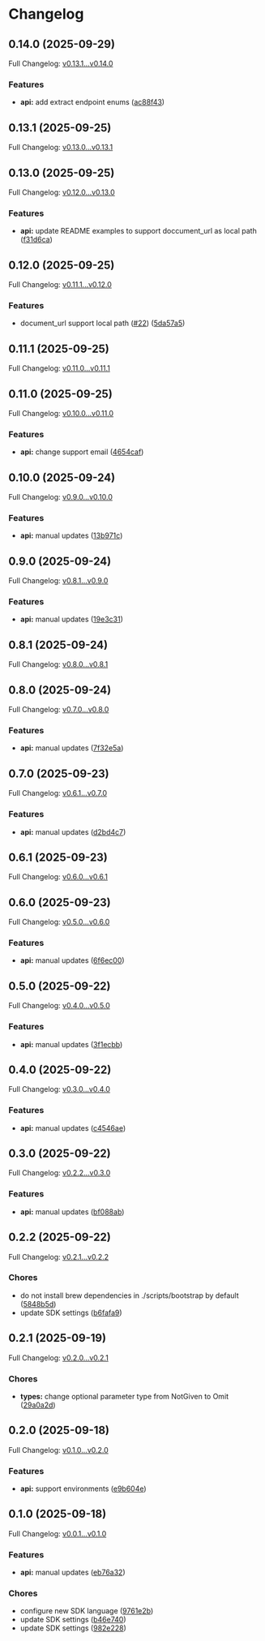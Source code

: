 # Changelog

## 0.14.0 (2025-09-29)

Full Changelog: [v0.13.1...v0.14.0](https://github.com/landing-ai/ade-python/compare/v0.13.1...v0.14.0)

### Features

* **api:** add extract endpoint enums ([ac88f43](https://github.com/landing-ai/ade-python/commit/ac88f431bdec9a734ed340ad00c1f9f14a1c1f49))

## 0.13.1 (2025-09-25)

Full Changelog: [v0.13.0...v0.13.1](https://github.com/landing-ai/ade-python/compare/v0.13.0...v0.13.1)

## 0.13.0 (2025-09-25)

Full Changelog: [v0.12.0...v0.13.0](https://github.com/landing-ai/ade-python/compare/v0.12.0...v0.13.0)

### Features

* **api:** update README examples to support doccument_url as local path ([f31d6ca](https://github.com/landing-ai/ade-python/commit/f31d6cabfea19aa8f152e8030a0d7d256733f7a2))

## 0.12.0 (2025-09-25)

Full Changelog: [v0.11.1...v0.12.0](https://github.com/landing-ai/ade-python/compare/v0.11.1...v0.12.0)

### Features

* document_url support local path ([#22](https://github.com/landing-ai/ade-python/issues/22)) ([5da57a5](https://github.com/landing-ai/ade-python/commit/5da57a55c0f674888a48af8d3d80b6fb5b55160c))

## 0.11.1 (2025-09-25)

Full Changelog: [v0.11.0...v0.11.1](https://github.com/landing-ai/ade-python/compare/v0.11.0...v0.11.1)

## 0.11.0 (2025-09-25)

Full Changelog: [v0.10.0...v0.11.0](https://github.com/landing-ai/ade-python/compare/v0.10.0...v0.11.0)

### Features

* **api:** change support email ([4654caf](https://github.com/landing-ai/ade-python/commit/4654caf732791296e26380ecb04b8ccae5b67551))

## 0.10.0 (2025-09-24)

Full Changelog: [v0.9.0...v0.10.0](https://github.com/landing-ai/ade-python/compare/v0.9.0...v0.10.0)

### Features

* **api:** manual updates ([13b971c](https://github.com/landing-ai/ade-python/commit/13b971c75920f9a7aadd1d576064d9fac4f3ab48))

## 0.9.0 (2025-09-24)

Full Changelog: [v0.8.1...v0.9.0](https://github.com/landing-ai/ade-python/compare/v0.8.1...v0.9.0)

### Features

* **api:** manual updates ([19e3c31](https://github.com/landing-ai/ade-python/commit/19e3c31cf6bd3f480cf6e6e928a53aa4ca259c3f))

## 0.8.1 (2025-09-24)

Full Changelog: [v0.8.0...v0.8.1](https://github.com/landing-ai/ade-python/compare/v0.8.0...v0.8.1)

## 0.8.0 (2025-09-24)

Full Changelog: [v0.7.0...v0.8.0](https://github.com/landing-ai/ade-python/compare/v0.7.0...v0.8.0)

### Features

* **api:** manual updates ([7f32e5a](https://github.com/landing-ai/ade-python/commit/7f32e5a8fa173ff0119d988466cc2edd9a1bc195))

## 0.7.0 (2025-09-23)

Full Changelog: [v0.6.1...v0.7.0](https://github.com/landing-ai/ade-python/compare/v0.6.1...v0.7.0)

### Features

* **api:** manual updates ([d2bd4c7](https://github.com/landing-ai/ade-python/commit/d2bd4c7ab65d9fcd9b898f6af80862dbe9285021))

## 0.6.1 (2025-09-23)

Full Changelog: [v0.6.0...v0.6.1](https://github.com/landing-ai/ade-python/compare/v0.6.0...v0.6.1)

## 0.6.0 (2025-09-23)

Full Changelog: [v0.5.0...v0.6.0](https://github.com/landing-ai/ade-python/compare/v0.5.0...v0.6.0)

### Features

* **api:** manual updates ([6f6ec00](https://github.com/landing-ai/ade-python/commit/6f6ec00e13f0600bf78fd909dd3154343e9ec78b))

## 0.5.0 (2025-09-22)

Full Changelog: [v0.4.0...v0.5.0](https://github.com/landing-ai/ade-python/compare/v0.4.0...v0.5.0)

### Features

* **api:** manual updates ([3f1ecbb](https://github.com/landing-ai/ade-python/commit/3f1ecbbc0665214951e5373a657d0c71187d0314))

## 0.4.0 (2025-09-22)

Full Changelog: [v0.3.0...v0.4.0](https://github.com/landing-ai/ade-python/compare/v0.3.0...v0.4.0)

### Features

* **api:** manual updates ([c4546ae](https://github.com/landing-ai/ade-python/commit/c4546aef566721f812c4f1328ef516893039087a))

## 0.3.0 (2025-09-22)

Full Changelog: [v0.2.2...v0.3.0](https://github.com/landing-ai/ade-python/compare/v0.2.2...v0.3.0)

### Features

* **api:** manual updates ([bf088ab](https://github.com/landing-ai/ade-python/commit/bf088ab5e2731d64a271608a98b86c76171bef6a))

## 0.2.2 (2025-09-22)

Full Changelog: [v0.2.1...v0.2.2](https://github.com/landing-ai/ade-python/compare/v0.2.1...v0.2.2)

### Chores

* do not install brew dependencies in ./scripts/bootstrap by default ([5848b5d](https://github.com/landing-ai/ade-python/commit/5848b5d709c7067d601ca075373fadc5dc4c337c))
* update SDK settings ([b6fafa9](https://github.com/landing-ai/ade-python/commit/b6fafa97c01d825f58b7805e58bd670bbd7b3391))

## 0.2.1 (2025-09-19)

Full Changelog: [v0.2.0...v0.2.1](https://github.com/landing-ai/ade-python/compare/v0.2.0...v0.2.1)

### Chores

* **types:** change optional parameter type from NotGiven to Omit ([29a0a2d](https://github.com/landing-ai/ade-python/commit/29a0a2de368b135025a8379e26634f4dc5d6a1e8))

## 0.2.0 (2025-09-18)

Full Changelog: [v0.1.0...v0.2.0](https://github.com/landing-ai/ade-python/compare/v0.1.0...v0.2.0)

### Features

* **api:** support environments ([e9b604e](https://github.com/landing-ai/ade-python/commit/e9b604e76d03a9e630c8567d3f014032ca186376))

## 0.1.0 (2025-09-18)

Full Changelog: [v0.0.1...v0.1.0](https://github.com/landing-ai/ade-python/compare/v0.0.1...v0.1.0)

### Features

* **api:** manual updates ([eb76a32](https://github.com/landing-ai/ade-python/commit/eb76a3275704d50396d00fd8ac79c2537ce251fc))


### Chores

* configure new SDK language ([9761e2b](https://github.com/landing-ai/ade-python/commit/9761e2bed207087deba958e693fd381eb5599a67))
* update SDK settings ([b46e740](https://github.com/landing-ai/ade-python/commit/b46e74012a27713aaa82f99bd11e527c92e912f4))
* update SDK settings ([982e228](https://github.com/landing-ai/ade-python/commit/982e2280ef59753578cfc5c4272fca2f90c2083a))
